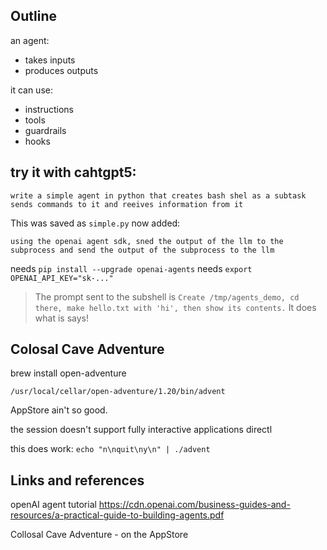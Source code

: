## Outline
an agent:
- takes inputs
- produces outputs

it can use:
- instructions
- tools
- guardrails
- hooks

## try it with cahtgpt5:
```
write a simple agent in python that creates bash shel as a subtask sends commands to it and reeives information from it
```
This was saved as ``simple.py``
now added:
```
using the openai agent sdk, sned the output of the llm to the subprocess and send the output of the subprocess to the llm
```
needs ``pip install --upgrade openai-agents``
needs ``export OPENAI_API_KEY="sk-..."``

> The prompt sent to the subshell is ``Create /tmp/agents_demo, cd there, make hello.txt with 'hi', then show its contents.``
> It does what is says!

## Colosal Cave Adventure
brew install open-adventure

``/usr/local/cellar/open-adventure/1.20/bin/advent``

AppStore ain't so good.

the session doesn't support fully interactive applications directl

this does work: ``echo "n\nquit\ny\n" | ./advent``

## Links and references
openAI agent tutorial
https://cdn.openai.com/business-guides-and-resources/a-practical-guide-to-building-agents.pdf

Collosal Cave Adventure - on the AppStore

